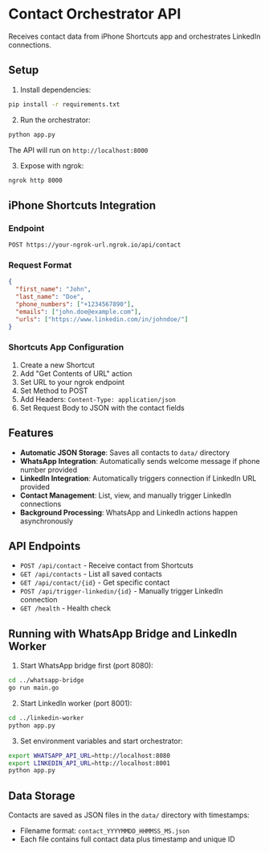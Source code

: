 # Contact Orchestrator API

Receives contact data from iPhone Shortcuts app and orchestrates LinkedIn connections.

## Setup

1. Install dependencies:
```bash
pip install -r requirements.txt
```

2. Run the orchestrator:
```bash
python app.py
```
The API will run on `http://localhost:8000`

3. Expose with ngrok:
```bash
ngrok http 8000
```

## iPhone Shortcuts Integration

### Endpoint
`POST https://your-ngrok-url.ngrok.io/api/contact`

### Request Format
```json
{
  "first_name": "John",
  "last_name": "Doe",
  "phone_numbers": ["+1234567890"],
  "emails": ["john.doe@example.com"],
  "urls": ["https://www.linkedin.com/in/johndoe/"]
}
```

### Shortcuts App Configuration
1. Create a new Shortcut
2. Add "Get Contents of URL" action
3. Set URL to your ngrok endpoint
4. Set Method to POST
5. Add Headers: `Content-Type: application/json`
6. Set Request Body to JSON with the contact fields

## Features

- **Automatic JSON Storage**: Saves all contacts to `data/` directory
- **WhatsApp Integration**: Automatically sends welcome message if phone number provided
- **LinkedIn Integration**: Automatically triggers connection if LinkedIn URL provided
- **Contact Management**: List, view, and manually trigger LinkedIn connections
- **Background Processing**: WhatsApp and LinkedIn actions happen asynchronously

## API Endpoints

- `POST /api/contact` - Receive contact from Shortcuts
- `GET /api/contacts` - List all saved contacts
- `GET /api/contact/{id}` - Get specific contact
- `POST /api/trigger-linkedin/{id}` - Manually trigger LinkedIn connection
- `GET /health` - Health check

## Running with WhatsApp Bridge and LinkedIn Worker

1. Start WhatsApp bridge first (port 8080):
```bash
cd ../whatsapp-bridge
go run main.go
```

2. Start LinkedIn worker (port 8001):
```bash
cd ../linkedin-worker
python app.py
```

3. Set environment variables and start orchestrator:
```bash
export WHATSAPP_API_URL=http://localhost:8080
export LINKEDIN_API_URL=http://localhost:8001
python app.py
```

## Data Storage

Contacts are saved as JSON files in the `data/` directory with timestamps:
- Filename format: `contact_YYYYMMDD_HHMMSS_MS.json`
- Each file contains full contact data plus timestamp and unique ID